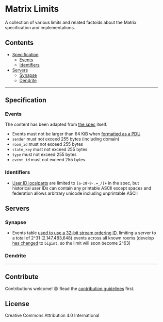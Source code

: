 # Matrix Limits

A collection of various limits and related factoids about the Matrix
specification and implementations.

## Contents

- [Specification](#specification)
  - [Events](#events)
  - [Identifiers](#identifiers)
- [Servers](#servers)
  - [Synapse](#synapse)
  - [Dendrite](#dendrite)

---

## Specification

### Events

The content has been adapted from [the
spec](https://spec.matrix.org/unstable/client-server-api/#size-limit) itself.

- Events must not be larger than 64 KiB when [formatted as a
  PDU](https://spec.matrix.org/unstable/server-server-api/#pdus)
- `sender` must not exceed 255 bytes (including domain)
- `room_id` must not exceed 255 bytes
- `state_key` must not exceed 255 bytes
- `type` must not exceed 255 bytes
- `event_id` must not exceed 255 bytes

### Identifiers

- [User ID
  localparts](https://spec.matrix.org/unstable/appendices/#user-identifiers) are
  limited to `[a-z0-9-.=_/]+` in the spec, but historical user IDs can contain
  any printable ASCII except spaces and federation allows arbitrary unicode
  including unprintable ASCII

## Servers

### Synapse

- Events table [used to use a 32-bit stream ordering
  ID](https://github.com/matrix-org/synapse/issues/8255), limiting a server to a
  total of 2^31 (2,147,483,648) events across all known rooms (develop [has
  changed](https://github.com/matrix-org/synapse/pull/10264) to `bigint`, so the
  limit will soon become 2^63)

### Dendrite

---

## Contribute

Contributions welcome! 😄 Read the [contribution guidelines](CONTRIBUTING.md)
first.

## License

Creative Commons Attribution 4.0 International
